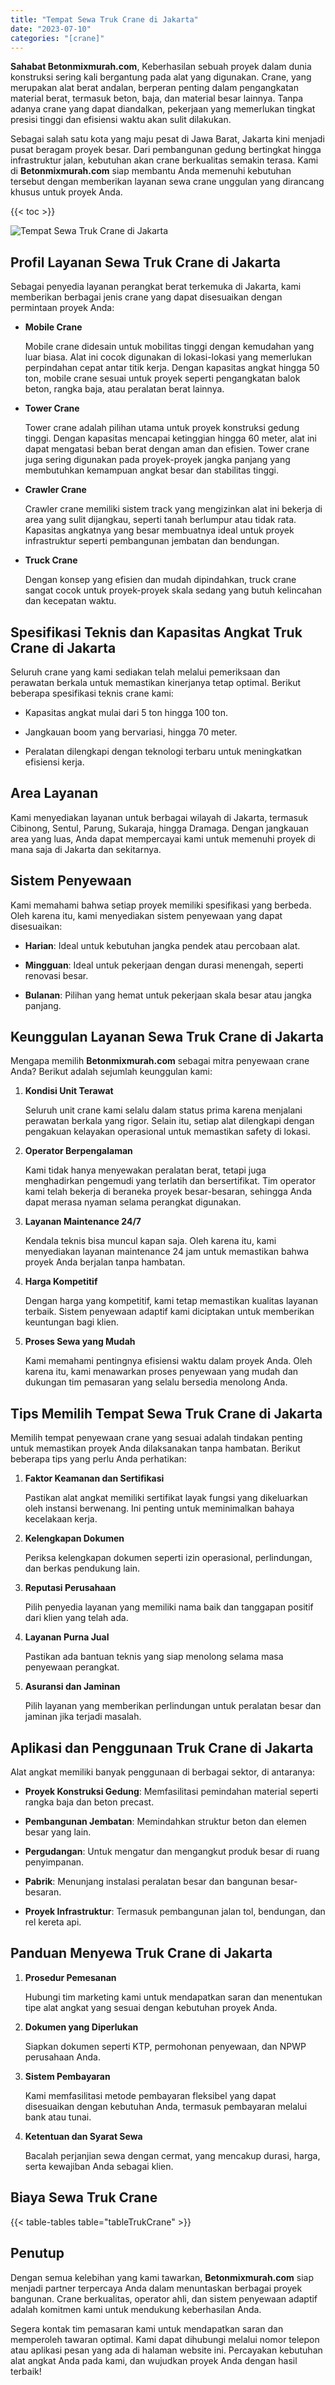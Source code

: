 ```yaml
---
title: "Tempat Sewa Truk Crane di Jakarta"
date: "2023-07-10"
categories: "[crane]"
---
```


**Sahabat Betonmixmurah.com**, Keberhasilan sebuah proyek dalam dunia konstruksi sering kali bergantung pada alat yang digunakan. Crane, yang merupakan alat berat andalan, berperan penting dalam pengangkatan material berat, termasuk beton, baja, dan material besar lainnya. Tanpa adanya crane yang dapat diandalkan, pekerjaan yang memerlukan tingkat presisi tinggi dan efisiensi waktu akan sulit dilakukan.

Sebagai salah satu kota yang maju pesat di Jawa Barat, Jakarta kini menjadi pusat beragam proyek besar. Dari pembangunan gedung bertingkat hingga infrastruktur jalan, kebutuhan akan crane berkualitas semakin terasa. Kami di **Betonmixmurah.com** siap membantu Anda memenuhi kebutuhan tersebut dengan memberikan layanan sewa crane unggulan yang dirancang khusus untuk proyek Anda.

{{< toc >}}

![Tempat Sewa Truk Crane di Jakarta](/images/crane/sewa-crane-14.jpg)

## Profil Layanan Sewa Truk Crane di Jakarta

Sebagai penyedia layanan perangkat berat terkemuka di Jakarta, kami memberikan berbagai jenis crane yang dapat disesuaikan dengan permintaan proyek Anda:  

- **Mobile Crane**  

  Mobile crane didesain untuk mobilitas tinggi dengan kemudahan yang luar biasa. Alat ini cocok digunakan di lokasi-lokasi yang memerlukan perpindahan cepat antar titik kerja. Dengan kapasitas angkat hingga 50 ton, mobile crane sesuai untuk proyek seperti pengangkatan balok beton, rangka baja, atau peralatan berat lainnya.  

- **Tower Crane**  

  Tower crane adalah pilihan utama untuk proyek konstruksi gedung tinggi. Dengan kapasitas mencapai ketinggian hingga 60 meter, alat ini dapat mengatasi beban berat dengan aman dan efisien. Tower crane juga sering digunakan pada proyek-proyek jangka panjang yang membutuhkan kemampuan angkat besar dan stabilitas tinggi.  

- **Crawler Crane**  

  Crawler crane memiliki sistem track yang mengizinkan alat ini bekerja di area yang sulit dijangkau, seperti tanah berlumpur atau tidak rata. Kapasitas angkatnya yang besar membuatnya ideal untuk proyek infrastruktur seperti pembangunan jembatan dan bendungan.  

- **Truck Crane**  

  Dengan konsep yang efisien dan mudah dipindahkan, truck crane sangat cocok untuk proyek-proyek skala sedang yang butuh kelincahan dan kecepatan waktu.

## Spesifikasi Teknis dan Kapasitas Angkat Truk Crane di Jakarta 

Seluruh crane yang kami sediakan telah melalui pemeriksaan dan perawatan berkala untuk memastikan kinerjanya tetap optimal. Berikut beberapa spesifikasi teknis crane kami:  

- Kapasitas angkat mulai dari 5 ton hingga 100 ton.  

- Jangkauan boom yang bervariasi, hingga 70 meter.  

- Peralatan dilengkapi dengan teknologi terbaru untuk meningkatkan efisiensi kerja.  

## Area Layanan  

Kami menyediakan layanan untuk berbagai wilayah di Jakarta, termasuk Cibinong, Sentul, Parung, Sukaraja, hingga Dramaga. Dengan jangkauan area yang luas, Anda dapat mempercayai kami untuk memenuhi proyek di mana saja di Jakarta dan sekitarnya.  

## Sistem Penyewaan  

Kami memahami bahwa setiap proyek memiliki spesifikasi yang berbeda. Oleh karena itu, kami menyediakan sistem penyewaan yang dapat disesuaikan:  

- **Harian**: Ideal untuk kebutuhan jangka pendek atau percobaan alat.  

- **Mingguan**: Ideal untuk pekerjaan dengan durasi menengah, seperti renovasi besar.  

- **Bulanan**: Pilihan yang hemat untuk pekerjaan skala besar atau jangka panjang.

## Keunggulan Layanan Sewa Truk Crane di Jakarta 

Mengapa memilih **Betonmixmurah.com** sebagai mitra penyewaan crane Anda? Berikut adalah sejumlah keunggulan kami:  

1. **Kondisi Unit Terawat**  

   Seluruh unit crane kami selalu dalam status prima karena menjalani perawatan berkala yang rigor. Selain itu, setiap alat dilengkapi dengan pengakuan kelayakan operasional untuk memastikan safety di lokasi.  

2. **Operator Berpengalaman**  

   Kami tidak hanya menyewakan peralatan berat, tetapi juga menghadirkan pengemudi yang terlatih dan bersertifikat. Tim operator kami telah bekerja di beraneka proyek besar-besaran, sehingga Anda dapat merasa nyaman selama perangkat digunakan.  

3. **Layanan Maintenance 24/7**  

   Kendala teknis bisa muncul kapan saja. Oleh karena itu, kami menyediakan layanan maintenance 24 jam untuk memastikan bahwa proyek Anda berjalan tanpa hambatan.  

4. **Harga Kompetitif**  

   Dengan harga yang kompetitif, kami tetap memastikan kualitas layanan terbaik. Sistem penyewaan adaptif kami diciptakan untuk memberikan keuntungan bagi klien.  

5. **Proses Sewa yang Mudah**  

   Kami memahami pentingnya efisiensi waktu dalam proyek Anda. Oleh karena itu, kami menawarkan proses penyewaan yang mudah dan dukungan tim pemasaran yang selalu bersedia menolong Anda.

## Tips Memilih Tempat Sewa Truk Crane di Jakarta

Memilih tempat penyewaan crane yang sesuai adalah tindakan penting untuk memastikan proyek Anda dilaksanakan tanpa hambatan. Berikut beberapa tips yang perlu Anda perhatikan:  

1. **Faktor Keamanan dan Sertifikasi**  

   Pastikan alat angkat memiliki sertifikat layak fungsi yang dikeluarkan oleh instansi berwenang. Ini penting untuk meminimalkan bahaya kecelakaan kerja.  

2. **Kelengkapan Dokumen**  

   Periksa kelengkapan dokumen seperti izin operasional, perlindungan, dan berkas pendukung lain.  

3. **Reputasi Perusahaan**  

   Pilih penyedia layanan yang memiliki nama baik dan tanggapan positif dari klien yang telah ada.  

4. **Layanan Purna Jual**  

   Pastikan ada bantuan teknis yang siap menolong selama masa penyewaan perangkat.  

5. **Asuransi dan Jaminan**  

   Pilih layanan yang memberikan perlindungan untuk peralatan besar dan jaminan jika terjadi masalah.  

## Aplikasi dan Penggunaan Truk Crane di Jakarta

Alat angkat memiliki banyak penggunaan di berbagai sektor, di antaranya:  

- **Proyek Konstruksi Gedung**: Memfasilitasi pemindahan material seperti rangka baja dan beton precast.  

- **Pembangunan Jembatan**: Memindahkan struktur beton dan elemen besar yang lain.  

- **Pergudangan**: Untuk mengatur dan mengangkut produk besar di ruang penyimpanan.  

- **Pabrik**: Menunjang instalasi peralatan besar dan bangunan besar-besaran.  

- **Proyek Infrastruktur**: Termasuk pembangunan jalan tol, bendungan, dan rel kereta api.  

## Panduan Menyewa Truk Crane di Jakarta

1. **Prosedur Pemesanan**  

   Hubungi tim marketing kami untuk mendapatkan saran dan menentukan tipe alat angkat yang sesuai dengan kebutuhan proyek Anda.  

2. **Dokumen yang Diperlukan**  

   Siapkan dokumen seperti KTP, permohonan penyewaan, dan NPWP perusahaan Anda.  

3. **Sistem Pembayaran**  

   Kami memfasilitasi metode pembayaran fleksibel yang dapat disesuaikan dengan kebutuhan Anda, termasuk pembayaran melalui bank atau tunai.  

4. **Ketentuan dan Syarat Sewa**  

   Bacalah perjanjian sewa dengan cermat, yang mencakup durasi, harga, serta kewajiban Anda sebagai klien.

## Biaya Sewa Truk Crane

{{< table-tables table="tableTrukCrane" >}}

## Penutup

Dengan semua kelebihan yang kami tawarkan, **Betonmixmurah.com** siap menjadi partner terpercaya Anda dalam menuntaskan berbagai proyek bangunan. Crane berkualitas, operator ahli, dan sistem penyewaan adaptif adalah komitmen kami untuk mendukung keberhasilan Anda.  

Segera kontak tim pemasaran kami untuk mendapatkan saran dan memperoleh tawaran optimal. Kami dapat dihubungi melalui nomor telepon atau aplikasi pesan yang ada di halaman website ini. Percayakan kebutuhan alat angkat Anda pada kami, dan wujudkan proyek Anda dengan hasil terbaik!